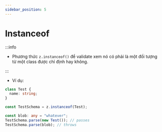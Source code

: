```yaml
---
sidebar_position: 5
---
```


# Instanceof

:::info

- Phương thức `z.instanceof()` để validate xem nó có phải là một đối tượng từ một class được chỉ định hay không.

:::

- Ví dụ:

```ts
class Test {
  name: string;
}

const TestSchema = z.instanceof(Test);

const blob: any = "whatever";
TestSchema.parse(new Test()); // passes
TestSchema.parse(blob); // throws
```
